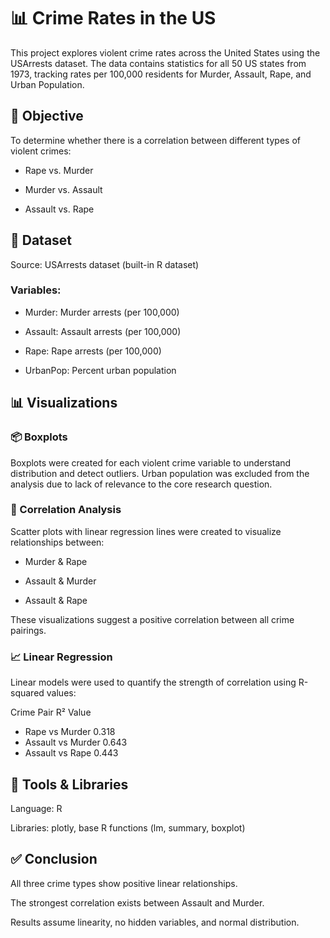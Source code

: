 # 📊 Crime Rates in the US
This project explores violent crime rates across the United States using the USArrests dataset. The data contains statistics for all 50 US states from 1973, tracking rates per 100,000 residents for Murder, Assault, Rape, and Urban Population.

## 🧠 Objective
To determine whether there is a correlation between different types of violent crimes:

- Rape vs. Murder

- Murder vs. Assault

- Assault vs. Rape

## 📁 Dataset
Source: USArrests dataset (built-in R dataset)

### Variables:

- Murder: Murder arrests (per 100,000)

- Assault: Assault arrests (per 100,000)

- Rape: Rape arrests (per 100,000)

- UrbanPop: Percent urban population

## 📊 Visualizations
### 📦 Boxplots
Boxplots were created for each violent crime variable to understand distribution and detect outliers. Urban population was excluded from the analysis due to lack of relevance to the core research question.

### 🔁 Correlation Analysis
Scatter plots with linear regression lines were created to visualize relationships between:

- Murder & Rape

- Assault & Murder

- Assault & Rape

These visualizations suggest a positive correlation between all crime pairings.

### 📈 Linear Regression
Linear models were used to quantify the strength of correlation using R-squared values:

Crime Pair	R² Value
- Rape vs Murder	0.318
- Assault vs Murder	0.643
- Assault vs Rape	0.443

## 🧪 Tools & Libraries
Language: R

Libraries: plotly, base R functions (lm, summary, boxplot)

## ✅ Conclusion
All three crime types show positive linear relationships.

The strongest correlation exists between Assault and Murder.

Results assume linearity, no hidden variables, and normal distribution.
